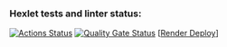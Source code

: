 ### Hexlet tests and linter status:
[![Actions Status](https://github.com/BelenkoNick/java-project-72/actions/workflows/hexlet-check.yml/badge.svg)](https://github.com/BelenkoNick/java-project-72/actions)
[![Quality Gate Status](https://sonarcloud.io/api/project_badges/measure?project=BelenkoNick_java-project-72&metric=alert_status)](https://sonarcloud.io/summary/new_code?id=BelenkoNick_java-project-72)
[[Render Deploy](https://java-project-72-0z9x.onrender.com)]
